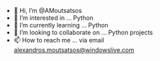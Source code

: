 - 👋 Hi, I’m @AMoutsatsos
- 👀 I’m interested in ... Python 
- 🌱 I’m currently learning ... Python
- 💞️ I’m looking to collaborate on ... Python projects
- 📫 How to reach me ... via email alexandros.moutsatsos@windowslive.com

<!---
AMoutsatsos/AMoutsatsos is a ✨ special ✨ repository because its `README.md` (this file) appears on your GitHub profile.
You can click the Preview link to take a look at your changes.
--->
